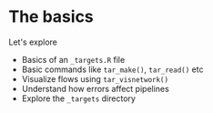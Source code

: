 # The basics

Let's explore

- Basics of an `_targets.R` file
- Basic commands like `tar_make()`, `tar_read()` etc
- Visualize flows using `tar_visnetwork()`
- Understand how errors affect pipelines
- Explore the `_targets` directory